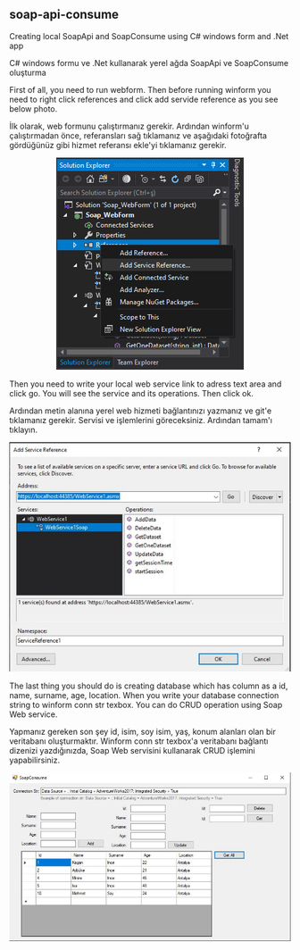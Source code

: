 ## soap-api-consume

Creating local SoapApi and SoapConsume using C# windows form and .Net app

C# windows formu ve .Net kullanarak yerel ağda SoapApi ve SoapConsume oluşturma

First of all, you need to run webform. Then before running winform you need to right click references and click add servide reference as you see below photo.

İlk olarak, web formunu çalıştırmanız gerekir. Ardından winform'u çalıştırmadan önce, referansları sağ tıklamanız ve aşağıdaki fotoğrafta gördüğünüz gibi hizmet referansı ekle'yi tıklamanız gerekir.

<p align="center">
  <img src="doc/test2.png">
</p>

Then you need to write your local web service link to adress text area and click go. You will see the service and its operations. Then click ok.

Ardından metin alanına yerel web hizmeti bağlantınızı yazmanız ve git'e tıklamanız gerekir. Servisi ve işlemlerini göreceksiniz. Ardından tamam'ı tıklayın.

<p align="center">
  <img src="doc/test3.JPG">
</p>

The last thing you should do is creating database which has column as a id, name, surname, age, location. When you write your database connection string to winform conn str texbox. You can do CRUD operation using Soap Web service.

Yapmanız gereken son şey id, isim, soy isim, yaş, konum alanları olan bir veritabanı oluşturmaktır. Winform conn str texbox'a veritabanı bağlantı dizenizi yazdığınızda, Soap Web servisini kullanarak CRUD işlemini yapabilirsiniz.

<p align="center">
  <img src="doc/test1.JPG">
</p>

